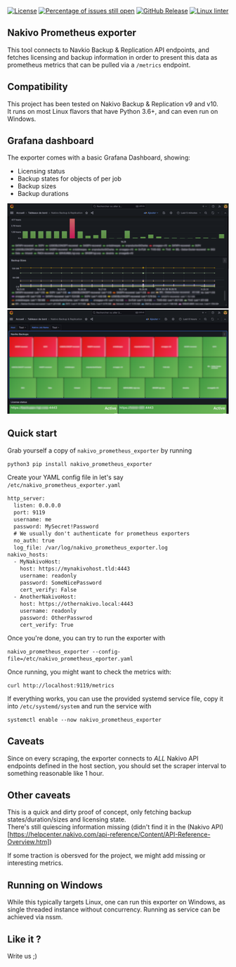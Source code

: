 [![License](https://img.shields.io/badge/license-GPLv3-blu.svg)](https://opensource.org/licenses/GPL-3.0)
[![Percentage of issues still open](http://isitmaintained.com/badge/open/netinvent/nakivo_prometheus_exporter.svg)](http://isitmaintained.com/project/netinvent/nakivo_prometheus_exporter "Percentage of issues still open")
[![GitHub Release](https://img.shields.io/github/release/netinvent/nakivo_prometheus_exporter.svg?label=Latest)](https://github.com/netinvent/nakivo_prometheus_exporter/releases/latest)
[![Linux linter](https://github.com/netinvent/nakivo_prometheus_exporter/actions/workflows/pylint-linux.yaml/badge.svg)](https://github.com/netinvent/nakivo_prometheus_exporter/actions/workflows/pylint-linux.yaml)

## Nakivo Prometheus exporter

This tool connects to Navkio Backup & Replication API endpoints, and fetches licensing and backup  information in order to present this data as prometheus metrics that can be pulled via a `/metrics` endpoint.

## Compatibility

This project has been tested on Nakivo Backup & Replication v9 and v10.  
It runs on most Linux flavors that have Python 3.6+, and can even run on Windows.

## Grafana dashboard

The exporter comes with a basic Grafana Dashboard, showing:
- Licensing status
- Backup states for objects of per job
- Backup sizes
- Backup durations

![image](examples/grafana_dashboard_v0.1b.png)
![image](examples/grafana_dashboard_v0.1.png)

## Quick start

Grab yourself a copy of `nakivo_prometheus_exporter` by running
```
python3 pip install nakivo_prometheus_exporter
```

Create your YAML config file in let's say `/etc/nakivo_prometheus_exporter.yaml`
```
http_server:
  listen: 0.0.0.0
  port: 9119
  username: me
  password: MySecret!Password
  # We usually don't authenticate for prometheus exporters
  no_auth: true
  log_file: /var/log/nakivo_prometheus_exporter.log
nakivo_hosts:
  - MyNakivoHost:
    host: https://mynakivohost.tld:4443
    username: readonly
    password: SomeNicePassword
    cert_verify: False
  - AnotherNakivoHost:
    host: https://othernakivo.local:4443
    username: readonly
    password: OtherPasswrod
    cert_verify: True
```

Once you're done, you can try to run the exporter with
```
nakivo_prometheus_exporter --config-file=/etc/nakivo_prometheus_eporter.yaml
```
Once running, you might want to check the metrics with:
```
curl http://localhost:9119/metrics
```

If everything works, you can use the provided systemd service file, copy it into `/etc/systemd/system` and run the service with
```
systemctl enable --now nakivo_prometheus_exporter
```

## Caveats

Since on every scraping, the exporter connects to *ALL* Nakivo API endpoints defined in the host section, you should set the scraper interval to something reasonable like 1 hour.

## Other caveats

This is a quick and dirty proof of concept, only fetching  backup states/duration/sizes and licensing state.  
There's still quiescing information missing (didn't find it in the (Nakivo API)[https://helpcenter.nakivo.com/api-reference/Content/API-Reference-Overview.htm])

If some traction is obersved for the project, we might add missing or interesting metrics.

## Running on Windows

While this typically targets Linux, one can run this exporter on Windows, as single threaded instance without concurrency.
Running as service can be achieved via nssm.

## Like it ?

Write us ;)